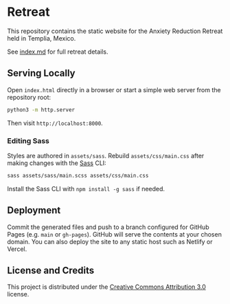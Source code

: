 # Retreat

This repository contains the static website for the Anxiety Reduction Retreat held in Templia, Mexico.

See [index.md](index.md) for full retreat details.

## Serving Locally

Open `index.html` directly in a browser or start a simple web server from the repository root:

```bash
python3 -m http.server
```

Then visit `http://localhost:8000`.

### Editing Sass

Styles are authored in `assets/sass`. Rebuild `assets/css/main.css` after making changes with the [Sass](https://sass-lang.com/) CLI:

```bash
sass assets/sass/main.scss assets/css/main.css
```
Install the Sass CLI with `npm install -g sass` if needed.

## Deployment

Commit the generated files and push to a branch configured for GitHub Pages (e.g. `main` or `gh-pages`). GitHub will serve the contents at your chosen domain. You can also deploy the site to any static host such as Netlify or Vercel.

## License and Credits

This project is distributed under the [Creative Commons Attribution 3.0](LICENSE.txt) license.
